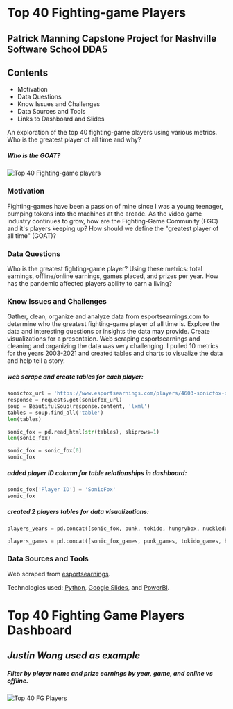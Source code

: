 # Top 40 Fighting-game Players

## Patrick Manning Capstone Project for Nashville Software School DDA5

## Contents
 * Motivation
 * Data Questions
 * Know Issues and Challenges
 * Data Sources and Tools
 * Links to Dashboard and Slides

An exploration of the top 40 fighting-game players using various metrics. Who is the greatest player of all time and why?

##### Who is the GOAT?
![Top 40 Fighting-game players](https://user-images.githubusercontent.com/90284913/170115702-2ea13f54-fb61-4a0f-8bf2-1b5f4c640643.png)


### Motivation

Fighting-games have been a passion of mine since I was a young teenager, pumping tokens into the machines at the arcade. As the video game industry continues to grow, how are the Fighting-Game Community (FGC) and it's players keeping up? How should we define the "greatest player of all time" (GOAT)? 


### Data Questions

Who is the greatest fighting-game player? Using these metrics: total earnings, offline/online earnings, games placed, and prizes per year.
How has the pandemic affected players ability to earn a living?


### Know Issues and Challenges

Gather, clean, organize and analyze data from esportsearnings.com to determine who the greatest fighting-game player of all time is. Explore the data and interesting questions or insights the data may provide. Create visualizations for a presentaion.
Web scraping esportsearnings and cleaning and organizing the data was very challenging. I pulled 10 metrics for the years 2003-2021 and created tables and charts to visualize the data and help tell a story.

##### web scrape and create tables for each player:
```python 3
sonicfox_url = 'https://www.esportsearnings.com/players/4603-sonicfox-dominique-mclean'
response = requests.get(sonicfox_url)
soup = BeautifulSoup(response.content, 'lxml')
tables = soup.find_all('table')
len(tables)
```
```python 3
sonic_fox = pd.read_html(str(tables), skiprows=1)
len(sonic_fox)
```
```python 3
sonic_fox = sonic_fox[0]
sonic_fox
```

##### added player ID column for table relationships in dashboard:
```python 3
sonic_fox['Player ID'] = 'SonicFox'
sonic_fox
```

##### created 2 players tables for data visualizations:
```python 3
players_years = pd.concat([sonic_fox, punk, tokido, hungrybox, nuckledu, gachikun, armada, idom, mew2king, dragon, mena, daigo, mango, mkleo, knee, kazunoko, infiltration, fuudo, momochi, zero, sandstorm, afoxygrandpa, leffen, fujimura, itabashi, boomie, dabuz, nairo, jwong, xian, jdcr, plup, tweek, bonchan, phenom, ally, qudans, problem_x, nobi, mago])
```
```python 3
players_games = pd.concat([sonic_fox_games, punk_games, tokido_games, hungrybox_games, nuckledu_games, gachikun_games, armada_games, idom_games, mew2king_games, dragon_games, mena_games, daigo_games, mango_games, mkleo_games, knee_games, kazunoko_games, infiltration_games, fuudo_games, momochi_games, zero_games, sandstorm_games, afoxygrandpa_games, leffen_games, fujimura_games, itabashi_games, boomie_games, dabuz_games, nairo_games, jwong_games, xian_games, jdcr_games, plup_games, tweek_games, bonchan_games, phenom_games, ally_games, qudans_games, problem_x_games, nobi_games, mago_games])
```


### Data Sources and Tools

Web scraped from [esportsearnings](https://www.esportsearnings.com/players/fighting-game-players).

Technologies used: [Python](https://www.python.org/), [Google Slides](https://www.google.com/slides/about/), and [PowerBI](https://powerbi.microsoft.com/en-us/).







# Top 40 Fighting Game Players Dashboard

## ***Justin Wong used as example***
##### Filter by player name and prize earnings by year, game, and  online vs offline.
![Top 40 FG Players](https://user-images.githubusercontent.com/90284913/170078383-5c55cfb9-9b28-4c40-8054-a9fa1f9794f6.png)

